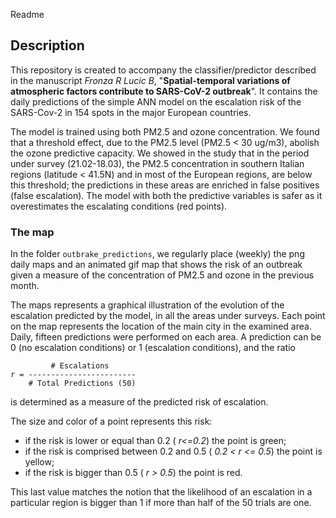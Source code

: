 Readme

## Description
This repository is created to accompany the classifier/predictor described in the manuscript *Fronza R Lucic B*, "**Spatial-temporal variations of atmospheric factors contribute to SARS-CoV-2 outbreak**". It contains the daily predictions of the simple ANN model on the escalation risk of the SARS-Cov-2 in 154 spots in the major European countries.

The model is trained using both PM2.5 and ozone concentration. We found that a threshold effect, due to the PM2.5 level (PM2.5 < 30 ug/m3), abolish the ozone predictive capacity. We showed in the study that in the period under survey (21.02-18.03), the PM2.5 concentration in southern Italian regions (latitude < 41.5N) and in most of the European regions, are below this threshold; the predictions in these areas are enriched in false positives (false escalation). The model with both the predictive variables is safer as it overestimates the escalating conditions (red points).

### The map
In the folder `outbrake_predictions`, we regularly place (weekly) the png daily maps and an animated gif map that shows the risk of an outbreak given a measure of the concentration of PM2.5 and ozone in the previous month.

The maps represents a graphical illustration of the evolution of the escalation predicted by the model, in all the areas under surveys. Each point on the map represents the location of the main city in the examined area. Daily, fifteen predictions were performed on each area. A prediction can be 0 (no escalation conditions) or 1 (escalation conditions), and the ratio 

~~~
         # Escalations
r = ------------------------
    # Total Predictions (50)
~~~

is determined as a measure of the predicted risk of escalation. 

The size and color of a point represents this risk:

- if the risk is lower or equal than 0.2 ( *r<=0.2*) the point is green; 
- if the risk is comprised between 0.2 and 0.5 ( *0.2 < r <= 0.5*) the point is yellow; 
- if the risk is bigger than 0.5 ( *r > 0.5*) the point is red. 

This last value matches the notion that the likelihood of an escalation in a particular region is bigger than 1 if more than half of the 50 trials are one.
